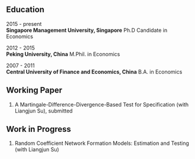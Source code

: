 ## Education

2015 - present<br>**Singapore Management University, Singapore**               Ph.D Candidate in Economics

2012 - 2015 <br>**Peking University, China**                                 M.Phil. in Economics

2007 - 2011 <br>**Central University of Finance and Economics, China**       B.A. in Economics

## Working Paper

1.  A Martingale-Difference-Divergence-Based Test for Specification (with Liangjun Su), submitted

## Work in Progress

1. Random Coefficient Network Formation Models: Estimation and Testing (with Liangjun Su)
